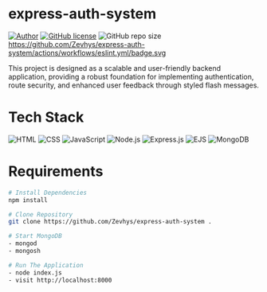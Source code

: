 # express-auth-system

[![Author](http://img.shields.io/badge/author-@Zevhys-blue.svg)](https://www.linkedin.com/in/rakha-djauhari/) [![GitHub license](https://img.shields.io/github/license/Zevhys/express-auth-system.svg)](https://github.com/Zevhys/express-auth-system/blob/main/LICENSE) ![GitHub repo size](https://img.shields.io/github/repo-size/Zevhys/express-auth-system)
https://github.com/Zevhys/express-auth-system/actions/workflows/eslint.yml/badge.svg

This project is designed as a scalable and user-friendly backend application, providing a robust foundation for implementing authentication, route security, and enhanced user feedback through styled flash messages.

# Tech Stack

![HTML](https://img.shields.io/badge/HTML-E34F26?style=flat-square&logo=html5&logoColor=ffffff)
![CSS](https://img.shields.io/badge/CSS-1572B6?style=flat-square&logo=css3&logoColor=ffffff)
![JavaScript](https://img.shields.io/badge/JavaScript-F7DF1E?style=flat-square&logo=javascript&logoColor=000000)
![Node.js](https://img.shields.io/badge/Node.js-339933?style=flat-square&logo=nodedotjs&logoColor=white)
![Express.js](https://img.shields.io/badge/Express.js-000000?style=flat-square&logo=express&logoColor=white)
![EJS](https://img.shields.io/badge/EJS-023430?style=flat-square&logo=ejs&logoColor=ffffff)
![MongoDB](https://img.shields.io/badge/MongoDB-47A248?style=flat-square&logo=mongodb&logoColor=ffffff)

# Requirements

```bash
# Install Dependencies
npm install

# Clone Repository
git clone https://github.com/Zevhys/express-auth-system .

# Start MongoDB
- mongod
- mongosh

# Run The Application
- node index.js
- visit http://localhost:8000
```
